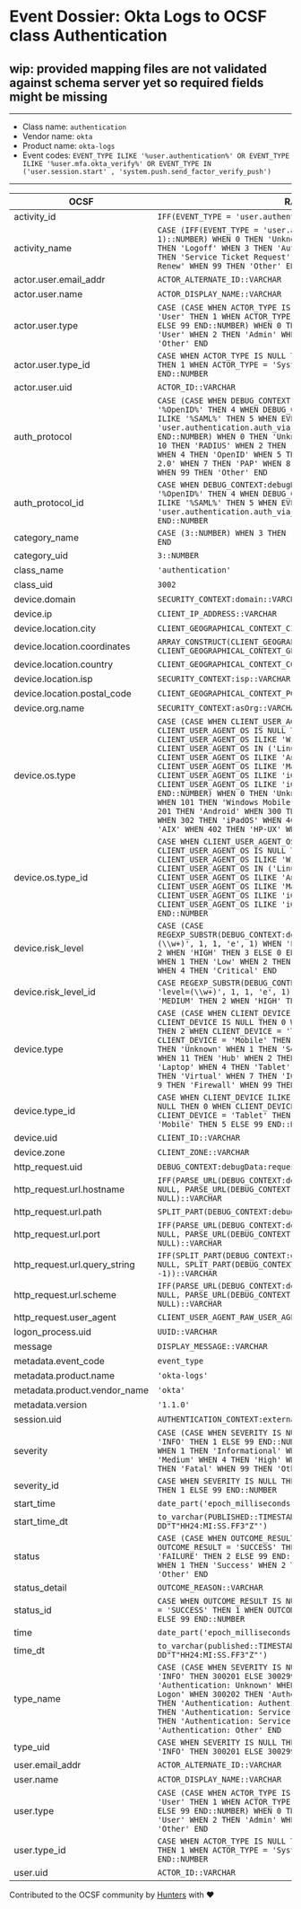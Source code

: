# Event Dossier: Okta Logs to OCSF class Authentication

## wip: provided mapping files are not validated against schema server yet so required fields might be missing
---
* Class name: `authentication`
* Vendor name: `okta`
* Product name: `okta-logs`
* Event codes: `EVENT_TYPE ILIKE '%user.authentication%' OR EVENT_TYPE ILIKE '%user.mfa.okta_verify%' OR EVENT_TYPE IN ('user.session.start' , 'system.push.send_factor_verify_push')`
---

| OCSF | RAW |
| --- | --- |
| activity_id | ```IFF(EVENT_TYPE = 'user.authentication.slo', 2, 1)::NUMBER``` |
| activity_name | ```CASE (IFF(EVENT_TYPE = 'user.authentication.slo', 2, 1)::NUMBER) WHEN 0 THEN 'Unknown' WHEN 1 THEN 'Logon' WHEN 2 THEN 'Logoff' WHEN 3 THEN 'Authentication Ticket' WHEN 4 THEN 'Service Ticket Request' WHEN 5 THEN 'Service Ticket Renew' WHEN 99 THEN 'Other' END``` |
| actor.user.email_addr | ```ACTOR_ALTERNATE_ID::VARCHAR``` |
| actor.user.name | ```ACTOR_DISPLAY_NAME::VARCHAR``` |
| actor.user.type | ```CASE (CASE WHEN ACTOR_TYPE IS NULL THEN 0 WHEN ACTOR_TYPE = 'User' THEN 1 WHEN ACTOR_TYPE = 'SystemPrincipal' THEN 3 ELSE 99 END::NUMBER) WHEN 0 THEN 'Unknown' WHEN 1 THEN 'User' WHEN 2 THEN 'Admin' WHEN 3 THEN 'System' WHEN 99 THEN 'Other' END``` |
| actor.user.type_id | ```CASE WHEN ACTOR_TYPE IS NULL THEN 0 WHEN ACTOR_TYPE = 'User' THEN 1 WHEN ACTOR_TYPE = 'SystemPrincipal' THEN 3 ELSE 99 END::NUMBER``` |
| actor.user.uid | ```ACTOR_ID::VARCHAR``` |
| auth_protocol | ```CASE (CASE WHEN DEBUG_CONTEXT:debugData:signOnMode ILIKE '%OpenID%' THEN 4 WHEN DEBUG_CONTEXT:debugData:signOnMode ILIKE '%SAML%' THEN 5 WHEN EVENT_TYPE = 'user.authentication.auth_via_radius' THEN 10 ELSE 99 END::NUMBER) WHEN 0 THEN 'Unknown' WHEN 1 THEN 'NTLM' WHEN 10 THEN 'RADIUS' WHEN 2 THEN 'Kerberos' WHEN 3 THEN 'Digest' WHEN 4 THEN 'OpenID' WHEN 5 THEN 'SAML' WHEN 6 THEN 'OAUTH 2.0' WHEN 7 THEN 'PAP' WHEN 8 THEN 'CHAP' WHEN 9 THEN 'EAP' WHEN 99 THEN 'Other' END``` |
| auth_protocol_id | ```CASE WHEN DEBUG_CONTEXT:debugData:signOnMode ILIKE '%OpenID%' THEN 4 WHEN DEBUG_CONTEXT:debugData:signOnMode ILIKE '%SAML%' THEN 5 WHEN EVENT_TYPE = 'user.authentication.auth_via_radius' THEN 10 ELSE 99 END::NUMBER``` |
| category_name | ```CASE (3::NUMBER) WHEN 3 THEN 'Identity & Access Management' END``` |
| category_uid | ```3::NUMBER``` |
| class_name | ```'authentication'``` |
| class_uid | ```3002``` |
| device.domain | ```SECURITY_CONTEXT:domain::VARCHAR``` |
| device.ip | ```CLIENT_IP_ADDRESS::VARCHAR``` |
| device.location.city | ```CLIENT_GEOGRAPHICAL_CONTEXT_CITY::VARCHAR``` |
| device.location.coordinates | ```ARRAY_CONSTRUCT(CLIENT_GEOGRAPHICAL_CONTEXT_GEOLOCATION:lon, CLIENT_GEOGRAPHICAL_CONTEXT_GEOLOCATION:lat)::ARRAY``` |
| device.location.country | ```CLIENT_GEOGRAPHICAL_CONTEXT_COUNTRY::VARCHAR``` |
| device.location.isp | ```SECURITY_CONTEXT:isp::VARCHAR``` |
| device.location.postal_code | ```CLIENT_GEOGRAPHICAL_CONTEXT_POSTAL_CODE::VARCHAR``` |
| device.org.name | ```SECURITY_CONTEXT:asOrg::VARCHAR``` |
| device.os.type | ```CASE (CASE WHEN CLIENT_USER_AGENT_OS ILIKE 'unknown' OR CLIENT_USER_AGENT_OS IS NULL THEN 0 WHEN CLIENT_USER_AGENT_OS ILIKE 'Windows%' THEN 100 WHEN CLIENT_USER_AGENT_OS IN ('Linux', 'Ubuntu') THEN 200 WHEN CLIENT_USER_AGENT_OS ILIKE 'Android%' THEN 201 WHEN CLIENT_USER_AGENT_OS ILIKE 'Mac%' THEN 300 WHEN CLIENT_USER_AGENT_OS ILIKE 'iOS%ipad%' THEN 302 WHEN CLIENT_USER_AGENT_OS ILIKE 'iOS%' THEN 301 ELSE 99 END::NUMBER) WHEN 0 THEN 'Unknown' WHEN 100 THEN 'Windows' WHEN 101 THEN 'Windows Mobile' WHEN 200 THEN 'Linux' WHEN 201 THEN 'Android' WHEN 300 THEN 'macOS' WHEN 301 THEN 'iOS' WHEN 302 THEN 'iPadOS' WHEN 400 THEN 'Solaris' WHEN 401 THEN 'AIX' WHEN 402 THEN 'HP-UX' WHEN 99 THEN 'Other' END``` |
| device.os.type_id | ```CASE WHEN CLIENT_USER_AGENT_OS ILIKE 'unknown' OR CLIENT_USER_AGENT_OS IS NULL THEN 0 WHEN CLIENT_USER_AGENT_OS ILIKE 'Windows%' THEN 100 WHEN CLIENT_USER_AGENT_OS IN ('Linux', 'Ubuntu') THEN 200 WHEN CLIENT_USER_AGENT_OS ILIKE 'Android%' THEN 201 WHEN CLIENT_USER_AGENT_OS ILIKE 'Mac%' THEN 300 WHEN CLIENT_USER_AGENT_OS ILIKE 'iOS%ipad%' THEN 302 WHEN CLIENT_USER_AGENT_OS ILIKE 'iOS%' THEN 301 ELSE 99 END::NUMBER``` |
| device.risk_level | ```CASE (CASE REGEXP_SUBSTR(DEBUG_CONTEXT:debugData:risk::VARCHAR, 'level=(\\w+)', 1, 1, 'e', 1) WHEN 'LOW' THEN 1 WHEN 'MEDIUM' THEN 2 WHEN 'HIGH' THEN 3 ELSE 0 END::NUMBER) WHEN 0 THEN 'Info' WHEN 1 THEN 'Low' WHEN 2 THEN 'Medium' WHEN 3 THEN 'High' WHEN 4 THEN 'Critical' END``` |
| device.risk_level_id | ```CASE REGEXP_SUBSTR(DEBUG_CONTEXT:debugData:risk::VARCHAR, 'level=(\\w+)', 1, 1, 'e', 1) WHEN 'LOW' THEN 1 WHEN 'MEDIUM' THEN 2 WHEN 'HIGH' THEN 3 ELSE 0 END::NUMBER``` |
| device.type | ```CASE (CASE WHEN CLIENT_DEVICE ILIKE 'unknown' OR CLIENT_DEVICE IS NULL THEN 0 WHEN CLIENT_DEVICE = 'Computer' THEN 2 WHEN CLIENT_DEVICE = 'Tablet' THEN 4 WHEN CLIENT_DEVICE = 'Mobile' THEN 5 ELSE 99 END::NUMBER) WHEN 0 THEN 'Unknown' WHEN 1 THEN 'Server' WHEN 10 THEN 'Switch' WHEN 11 THEN 'Hub' WHEN 2 THEN 'Desktop' WHEN 3 THEN 'Laptop' WHEN 4 THEN 'Tablet' WHEN 5 THEN 'Mobile' WHEN 6 THEN 'Virtual' WHEN 7 THEN 'IOT' WHEN 8 THEN 'Browser' WHEN 9 THEN 'Firewall' WHEN 99 THEN 'Other' END``` |
| device.type_id | ```CASE WHEN CLIENT_DEVICE ILIKE 'unknown' OR CLIENT_DEVICE IS NULL THEN 0 WHEN CLIENT_DEVICE = 'Computer' THEN 2 WHEN CLIENT_DEVICE = 'Tablet' THEN 4 WHEN CLIENT_DEVICE = 'Mobile' THEN 5 ELSE 99 END::NUMBER``` |
| device.uid | ```CLIENT_ID::VARCHAR``` |
| device.zone | ```CLIENT_ZONE::VARCHAR``` |
| http_request.uid | ```DEBUG_CONTEXT:debugData:requestId::VARCHAR``` |
| http_request.url.hostname | ```IFF(PARSE_URL(DEBUG_CONTEXT:debugData:origin, 1):error IS NULL, PARSE_URL(DEBUG_CONTEXT:debugData:origin, 1):host, NULL)::VARCHAR``` |
| http_request.url.path | ```SPLIT_PART(DEBUG_CONTEXT:debugData:url, '?', 1)::VARCHAR``` |
| http_request.url.port | ```IFF(PARSE_URL(DEBUG_CONTEXT:debugData:origin, 1):error IS NULL, PARSE_URL(DEBUG_CONTEXT:debugData:origin, 1):port, NULL)::VARCHAR``` |
| http_request.url.query_string | ```IFF(SPLIT_PART(DEBUG_CONTEXT:debugData:url, '?', -1) = '', NULL, SPLIT_PART(DEBUG_CONTEXT:debugData:url, '?', -1))::VARCHAR``` |
| http_request.url.scheme | ```IFF(PARSE_URL(DEBUG_CONTEXT:debugData:origin, 1):error IS NULL, PARSE_URL(DEBUG_CONTEXT:debugData:origin, 1):scheme, NULL)::VARCHAR``` |
| http_request.user_agent | ```CLIENT_USER_AGENT_RAW_USER_AGENT::VARCHAR``` |
| logon_process.uid | ```UUID::VARCHAR``` |
| message | ```DISPLAY_MESSAGE::VARCHAR``` |
| metadata.event_code | ```event_type``` |
| metadata.product.name | ```'okta-logs'``` |
| metadata.product.vendor_name | ```'okta'``` |
| metadata.version | ```'1.1.0'``` |
| session.uid | ```AUTHENTICATION_CONTEXT:externalSessionId::VARCHAR``` |
| severity | ```CASE (CASE WHEN SEVERITY IS NULL THEN 0 WHEN SEVERITY = 'INFO' THEN 1 ELSE 99 END::NUMBER) WHEN 0 THEN 'Unknown' WHEN 1 THEN 'Informational' WHEN 2 THEN 'Low' WHEN 3 THEN 'Medium' WHEN 4 THEN 'High' WHEN 5 THEN 'Critical' WHEN 6 THEN 'Fatal' WHEN 99 THEN 'Other' END``` |
| severity_id | ```CASE WHEN SEVERITY IS NULL THEN 0 WHEN SEVERITY = 'INFO' THEN 1 ELSE 99 END::NUMBER``` |
| start_time | ```date_part('epoch_milliseconds', PUBLISHED::TIMESTAMP_LTZ)``` |
| start_time_dt | ```to_varchar(PUBLISHED::TIMESTAMP_LTZ, 'YYYY-MM-DD"T"HH24:MI:SS.FF3"Z"')``` |
| status | ```CASE (CASE WHEN OUTCOME_RESULT IS NULL THEN 0 WHEN OUTCOME_RESULT = 'SUCCESS' THEN 1 WHEN OUTCOME_RESULT = 'FAILURE' THEN 2 ELSE 99 END::NUMBER) WHEN 0 THEN 'Unknown' WHEN 1 THEN 'Success' WHEN 2 THEN 'Failure' WHEN 99 THEN 'Other' END``` |
| status_detail | ```OUTCOME_REASON::VARCHAR``` |
| status_id | ```CASE WHEN OUTCOME_RESULT IS NULL THEN 0 WHEN OUTCOME_RESULT = 'SUCCESS' THEN 1 WHEN OUTCOME_RESULT = 'FAILURE' THEN 2 ELSE 99 END::NUMBER``` |
| time | ```date_part('epoch_milliseconds', published::TIMESTAMP_LTZ)``` |
| time_dt | ```to_varchar(published::TIMESTAMP_LTZ, 'YYYY-MM-DD"T"HH24:MI:SS.FF3"Z"')``` |
| type_name | ```CASE (CASE WHEN SEVERITY IS NULL THEN 300200 WHEN SEVERITY = 'INFO' THEN 300201 ELSE 300299 END::NUMBER) WHEN 300200 THEN 'Authentication: Unknown' WHEN 300201 THEN 'Authentication: Logon' WHEN 300202 THEN 'Authentication: Logoff' WHEN 300203 THEN 'Authentication: Authentication Ticket' WHEN 300204 THEN 'Authentication: Service Ticket Request' WHEN 300205 THEN 'Authentication: Service Ticket Renew' WHEN 300299 THEN 'Authentication: Other' END``` |
| type_uid | ```CASE WHEN SEVERITY IS NULL THEN 300200 WHEN SEVERITY = 'INFO' THEN 300201 ELSE 300299 END::NUMBER``` |
| user.email_addr | ```ACTOR_ALTERNATE_ID::VARCHAR``` |
| user.name | ```ACTOR_DISPLAY_NAME::VARCHAR``` |
| user.type | ```CASE (CASE WHEN ACTOR_TYPE IS NULL THEN 0 WHEN ACTOR_TYPE = 'User' THEN 1 WHEN ACTOR_TYPE = 'SystemPrincipal' THEN 3 ELSE 99 END::NUMBER) WHEN 0 THEN 'Unknown' WHEN 1 THEN 'User' WHEN 2 THEN 'Admin' WHEN 3 THEN 'System' WHEN 99 THEN 'Other' END``` |
| user.type_id | ```CASE WHEN ACTOR_TYPE IS NULL THEN 0 WHEN ACTOR_TYPE = 'User' THEN 1 WHEN ACTOR_TYPE = 'SystemPrincipal' THEN 3 ELSE 99 END::NUMBER``` |
| user.uid | ```ACTOR_ID::VARCHAR``` |

Contributed to the OCSF community by [Hunters](https://www.hunters.security/) with ❤
